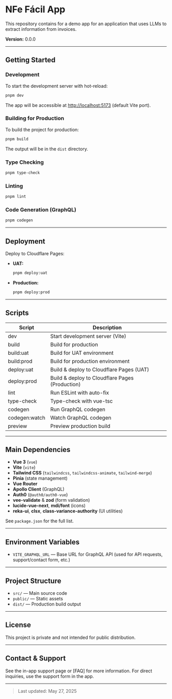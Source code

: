 # NFe Fácil App

This repository contains for a demo app for an application that uses LLMs to extract information from invoices.

**Version:** 0.0.0

---

## Getting Started

### Development

To start the development server with hot-reload:

```bash
pnpm dev
```

The app will be accessible at [http://localhost:5173](http://localhost:5173) (default Vite port).

### Building for Production

To build the project for production:

```bash
pnpm build
```

The output will be in the `dist` directory.

### Type Checking

```bash
pnpm type-check
```

### Linting

```bash
pnpm lint
```

### Code Generation (GraphQL)

```bash
pnpm codegen
```

---

## Deployment

Deploy to Cloudflare Pages:

- **UAT:**
  ```bash
  pnpm deploy:uat
  ```
- **Production:**
  ```bash
  pnpm deploy:prod
  ```

---

## Scripts

| Script           | Description                                      |
|------------------|--------------------------------------------------|
| dev              | Start development server (Vite)                  |
| build            | Build for production                             |
| build:uat        | Build for UAT environment                        |
| build:prod       | Build for production environment                 |
| deploy:uat       | Build & deploy to Cloudflare Pages (UAT)         |
| deploy:prod      | Build & deploy to Cloudflare Pages (Production)  |
| lint             | Run ESLint with auto-fix                         |
| type-check       | Type-check with vue-tsc                          |
| codegen          | Run GraphQL codegen                              |
| codegen:watch    | Watch GraphQL codegen                            |
| preview          | Preview production build                         |

---

## Main Dependencies

- **Vue 3** (`vue`)
- **Vite** (`vite`)
- **Tailwind CSS** (`tailwindcss`, `tailwindcss-animate`, `tailwind-merge`)
- **Pinia** (state management)
- **Vue Router**
- **Apollo Client** (GraphQL)
- **Auth0** (`@auth0/auth0-vue`)
- **vee-validate** & **zod** (form validation)
- **lucide-vue-next**, **mdi/font** (icons)
- **reka-ui**, **clsx**, **class-variance-authority** (UI utilities)

See `package.json` for the full list.

---

## Environment Variables

- `VITE_GRAPHQL_URL` — Base URL for GraphQL API (used for API requests, support/contact form, etc.)

---

## Project Structure

- `src/` — Main source code
- `public/` — Static assets
- `dist/` — Production build output

---

## License

This project is private and not intended for public distribution.

---

## Contact & Support

See the in-app support page or [FAQ] for more information. For direct inquiries, use the support form in the app.

---

> Last updated: May 27, 2025
